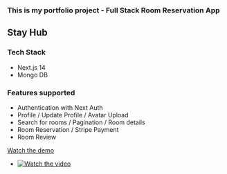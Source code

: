 ### This is my portfolio project - Full Stack Room Reservation App

## Stay Hub

### Tech Stack

- Next.js 14
- Mongo DB

### Features supported

- Authentication with Next Auth
- Profile / Update Profile / Avatar Upload
- Search for rooms / Pagination / Room details
- Room Reservation / Stripe Payment
- Room Review


[Watch the demo]()

- [![Watch the video](https://img.youtube.com/vi/F2xk1YMevZY/0.jpg)]( https://youtu.be/F2xk1YMevZY )

